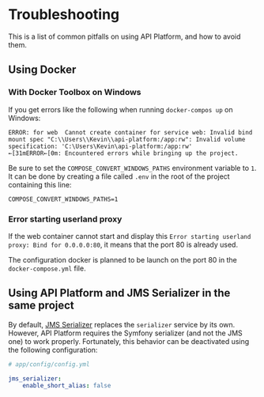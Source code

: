 # Troubleshooting

This is a list of common pitfalls on using API Platform, and how to avoid them.

## Using Docker

### With Docker Toolbox on Windows

If you get errors like the following when running `docker-compos up` on Windows:

```
ERROR: for web  Cannot create container for service web: Invalid bind mount spec "C:\\Users\\Kevin\\api-platform:/app:rw": Invalid volume specification: 'C:\Users\Kevin\api-platform:/app:rw'
←[31mERROR←[0m: Encountered errors while bringing up the project.
```

Be sure to set the `COMPOSE_CONVERT_WINDOWS_PATHS` environment variable to `1`. It can be done by creating a file called `.env` in the root of the project containing this line:

```
COMPOSE_CONVERT_WINDOWS_PATHS=1
```

### Error starting userland proxy

If the web container cannot start and display this `Error starting userland proxy: Bind for 0.0.0.0:80`, it means that the port 80 is already used.

The configuration docker is planned to be launch on the port 80 in the `docker-compose.yml` file.

## Using API Platform and JMS Serializer in the same project

By default, [JMS Serializer](http://jmsyst.com/bundles/JMSSerializerBundle) replaces the `serializer` service by its own. However, API Platform requires the Symfony serializer (and not the JMS one) to work properly.
Fortunately, this behavior can be deactivated using the following configuration:

```yaml
# app/config/config.yml

jms_serializer:    
    enable_short_alias: false
```
